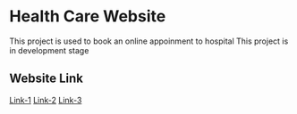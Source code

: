 # Health Care Website
This project is used to book an online appoinment to hospital
This project is in development stage
## Website Link

[Link-1](https://shankarswarup.github.io/Medical_Website/)
[Link-2](https://healthisimportant4us.web.app/)
[Link-3](https://healthisimportant4us.firebaseapp.com/)
